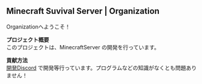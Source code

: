 ## Minecraft Suvival Server | Organization

Organizationへようこそ！

**プロジェクト概要**  
このプロジェクトは、MinecraftServer の開発を行っています。

**貢献方法**  
[開発Discord](https://discord.gg/wAH5Xj4ehD) で開発等行っています。プログラムなどの知識がなくとも問題ありません！

<!--**関連リソース**  
- [ドキュメント](ドキュメントへのリンク)  
- [コミュニティフォーラム](フォーラムへのリンク)  -->


<!--
## Hi there 👋

<!--

**Here are some ideas to get you started:**

🙋‍♀️ A short introduction - what is your organization all about?
🌈 Contribution guidelines - how can the community get involved?
👩‍💻 Useful resources - where can the community find your docs? Is there anything else the community should know?
🍿 Fun facts - what does your team eat for breakfast?
🧙 Remember, you can do mighty things with the power of [Markdown](https://docs.github.com/github/writing-on-github/getting-started-with-writing-and-formatting-on-github/basic-writing-and-formatting-syntax)
-->
